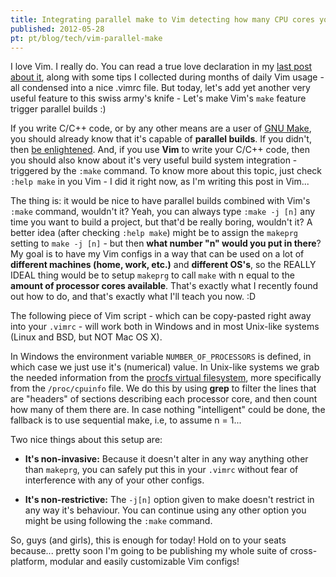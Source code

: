 ```yaml
---
title: Integrating parallel make to Vim detecting how many CPU cores you have
published: 2012-05-28
pt: pt/blog/tech/vim-parallel-make
---
```


I love Vim. I really do.
You can read a true love declaration in my [last post about it][1],
along with some tips I collected during months of daily Vim usage - all condensed into a nice .vimrc file.
But today, let's add yet another very useful feature to this swiss army's knife - Let's make Vim's `make` feature trigger parallel builds :)

If you write C/C++ code, or by any other means are a user of [GNU Make][2],
you should already know that it's capable of **parallel builds**. If you didn't, then [be enlightened][3].
And, if you use **Vim** to write your C/C++ code,
then you should also know about it's very useful build system integration - triggered by the `:make` command.
To know more about this topic, just check `:help make` in you Vim - I did it right now, as I'm writing this post in Vim...

The thing is: it would be nice to have parallel builds combined with Vim's `:make` command, wouldn't it?
Yeah, you can always type `:make -j [n]` any time you want to build a project, but that'd be really boring, wouldn't it?
A better idea (after checking `:help make`) might be to assign the `makeprg` setting to `make -j [n]` - but then **what number "n" would you put in there**?
My goal is to have my Vim configs in a way that can be used on a lot of **different machines (home, work, etc.)** and **different OS's**,
so the REALLY IDEAL thing would be to setup `makeprg` to call `make` with n equal to the **amount of processor cores available**.
That's exactly what I recently found out how to do, and that's exactly what I'll teach you now. :D

<!--more-->

The following piece of Vim script - which can be copy-pasted right away into your `.vimrc` - will work both
in Windows and in most Unix-like systems (Linux and BSD, but NOT Mac OS X).

<script src="https://gist.github.com/joaopizani/2816940.js"></script>

In Windows the environment variable `NUMBER_OF_PROCESSORS` is defined, in which case we just use it's (numerical) value.
In Unix-like systems we grab the needed information from the [procfs virtual filesystem][4],
more specifically from the `/proc/cpuinfo` file.
We do this by using **grep** to filter the lines that are "headers" of sections describing each processor core, and then count how many of them there are.
In case nothing "intelligent" could be done, the fallback is to use sequential make, i.e, to assume n = 1...

Two nice things about this setup are:

  * **It's non-invasive:** Because it doesn't alter in any way anything other than `makeprg`,
    you can safely put this in your `.vimrc` without fear of interference with any of your other configs.

  * **It's non-restrictive:** The `-j[n]` option given to make doesn't restrict in any way it's behaviour.
    You can continue using any other option you might be using following the `:make` command.

So, guys (and girls), this is enough for today!
Hold on to your seats because... pretty soon I'm going to be publishing my whole suite of cross-platform, modular and easily customizable Vim configs!

[1]: </en/blog/2012/04_simple-useful-vimrc>
[2]: <http://www.gnu.org/software/make>
[3]: <http://www.gnu.org/software/make/manual/make.html#Parallel>
[4]: <http://en.wikipedia.org/wiki/Procfs>
